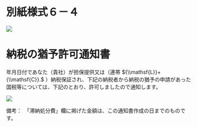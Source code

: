 # 別紙様式６－４

![](https://www.nta.go.jp/tmp/e99af2e7-6660-421c-af06-b3b04a5d87d3/images/9751a5b08fdfde8e768b75e7b3b3cf786855a4fe404375d69aba42658b71ac48.jpg)

# 納税の猶予許可通知書

年月日付であなた（貴社）が担保提供又は（連帯 ${\\mathsf{L}}+{\\mathsf{C}}.$ ）納税保証され、下記の納税者から納税の猶予の申請があった国税等については、下記のとおり、許可しましたので通知します。

![](https://www.nta.go.jp/tmp/e99af2e7-6660-421c-af06-b3b04a5d87d3/images/d93608ab8553acc58857d81f9f6d5e52245d85bdd0dcace6fd58b86513e1244a.jpg)

備考：　「滞納処分費」欄に掲げた金額は、この通知書作成の日までのものです。